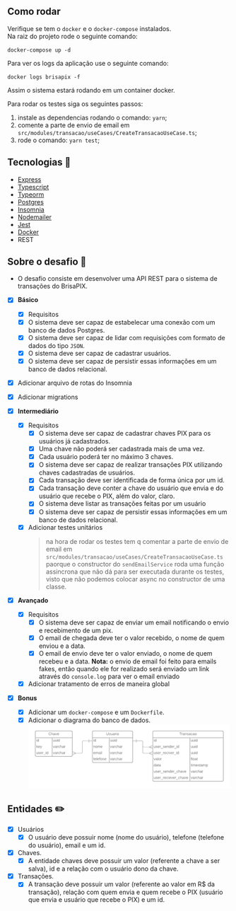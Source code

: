 ## Como rodar

Verifique se tem o `docker` e o `docker-compose` instalados.  
Na raiz do projeto rode o seguinte comando:

```
docker-compose up -d
```

Para ver os logs da aplicação use o seguinte comando:

```
docker logs brisapix -f
```

Assim o sistema estará rodando em um container docker.

Para rodar os testes siga os seguintes passos:

1. instale as dependencias rodando o comando: `yarn`;
1. comente a parte de envio de email em `src/modules/transacao/useCases/CreateTransacaoUseCase.ts`;
1. rode o comando: `yarn test`;

## Tecnologias :rocket:

- [Express](https://expressjs.com/pt-br/)
- [Typescript](https://www.typescriptlang.org/)
- [Typeorm](https://typeorm.io/#/)
- [Postgres](https://www.postgresql.org/)
- [Insomnia](https://insomnia.rest/)
- [Nodemailer](https://nodemailer.com/about/)
- [Jest](https://jestjs.io/pt-BR/)
- [Docker](https://www.docker.com/)
- REST

## Sobre o desafio :pushpin:

- O desafio consiste em desenvolver uma API REST para o sistema de transações do BrisaPIX.

- [x] **Básico**
  - [x] Requisitos
  - [x] O sistema deve ser capaz de estabelecar uma conexão com um banco de dados Postgres.
  - [x] O sistema deve ser capaz de lidar com requisições com formato de dados do tipo `JSON`.
  - [x] O sistema deve ser capaz de cadastrar usuários.
  - [x] O sistema deve ser capaz de persistir essas informações em um banco de dados relacional.
- [x] Adicionar arquivo de rotas do Insomnia
- [x] Adicionar migrations

- [x] **Intermediário**

  - [x] Requisitos
    - [x] O sistema deve ser capaz de cadastrar chaves PIX para os usuários já cadastrados.
    - [x] Uma chave não poderá ser cadastrada mais de uma vez.
    - [x] Cada usuário poderá ter no máximo 3 chaves.
    - [x] O sistema deve ser capaz de realizar transações PIX utilizando chaves cadastradas de usuários.
    - [x] Cada transação deve ser identificada de forma única por um id.
    - [x] Cada transação deve conter a chave do usuário que envia e do usuário que recebe o PIX, além do valor, claro.
    - [x] O sistema deve listar as transações feitas por um usuário
    - [x] O sistema deve ser capaz de persistir essas informações em um banco de dados relacional.
  - [x] Adicionar testes unitários
    > na hora de rodar os testes tem q comentar a parte de envio de email em `src/modules/transacao/useCases/CreateTransacaoUseCase.ts` paorque o constructor do `sendEmailService` roda uma função assincrona que não dá para ser executada durante os testes, visto que não podemos colocar async no constructor de uma classe.

- [x] **Avançado**

  - [x] Requisitos
    - [x] O sistema deve ser capaz de enviar um email notificando o envio e recebimento de um pix.
    - [x] O email de chegada deve ter o valor recebido, o nome de quem enviou e a data.
    - [x] O email de envio deve ter o valor enviado, o nome de quem recebeu e a data.
          **Nota:** o envio de email foi feito para emails fakes, então quando ele for realizado será enviado um link através do `console.log` para ver o email enviado
  - [x] Adicionar tratamento de erros de maneira global

- [x] **Bonus**
  - [x] Adicionar um `docker-compose` e um `Dockerfile`.
  - [x] Adicionar o diagrama do banco de dados.
        ![diagrama do banco de dados](./src/database/diagrama%20do%20banco%20de%20dados.png)

## Entidades :pencil2:

- [x] Usuários
  - [x] O usuário deve possuir nome (nome do usuário), telefone (telefone do usuário), email e um id.
- [x] Chaves.
  - [x] A entidade chaves deve possuir um valor (referente a chave a ser salva), id e a relação com o usuário dono da chave.
- [x] Transações.
  - [x] A transação deve possuir um valor (referente ao valor em R$ da transação), relação com quem envia e quem recebe o PIX (usuário que envia e usuário que recebe o PIX) e um id.
